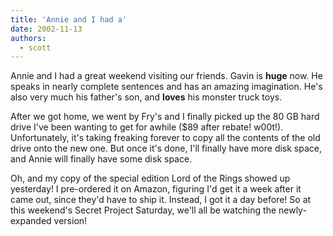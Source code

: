 ```yaml
---
title: 'Annie and I had a'
date: 2002-11-13
authors:
  - scott
---
```


Annie and I had a great weekend visiting our friends. Gavin is **huge** now. He speaks in nearly complete sentences and has an amazing imagination. He's also very much his father's son, and **loves** his monster truck toys.

After we got home, we went by Fry's and I finally picked up the 80 GB hard drive I've been wanting to get for awhile ($89 after rebate! w00t!). Unfortunately, it's taking freaking forever to copy all the contents of the old drive onto the new one. But once it's done, I'll finally have more disk space, and Annie will finally have some disk space.

Oh, and my copy of the special edition Lord of the Rings showed up yesterday! I pre-ordered it on Amazon, figuring I'd get it a week after it came out, since they'd have to ship it. Instead, I got it a day before! So at this weekend's Secret Project Saturday, we'll all be watching the newly-expanded version!
